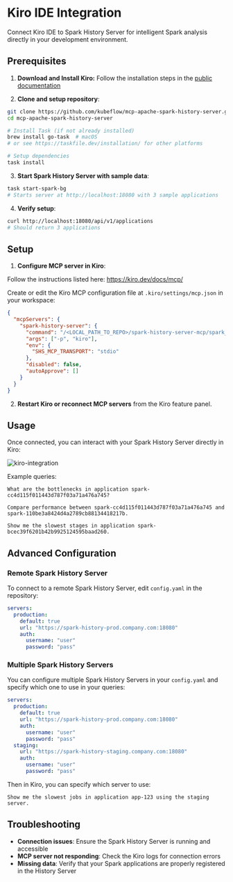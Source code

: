 # Kiro IDE Integration

Connect Kiro IDE to Spark History Server for intelligent Spark analysis directly in your development environment.

## Prerequisites

1. **Download and Install Kiro:**
Follow the installation steps in the [public documentation](https://kiro.dev/docs/getting-started/installation/)

2. **Clone and setup repository**:
```bash
git clone https://github.com/kubeflow/mcp-apache-spark-history-server.git
cd mcp-apache-spark-history-server

# Install Task (if not already installed)
brew install go-task  # macOS
# or see https://taskfile.dev/installation/ for other platforms

# Setup dependencies
task install
```

3. **Start Spark History Server with sample data**:
```bash
task start-spark-bg
# Starts server at http://localhost:18080 with 3 sample applications
```

4. **Verify setup**:
```bash
curl http://localhost:18080/api/v1/applications
# Should return 3 applications
```

## Setup

1. **Configure MCP server in Kiro**:

Follow the instructions listed here: https://kiro.dev/docs/mcp/

Create or edit the Kiro MCP configuration file at `.kiro/settings/mcp.json` in your workspace:

```json
{
  "mcpServers": {
    "spark-history-server": {
      "command": "/<LOCAL_PATH_TO_REPO>/spark-history-server-mcp/spark_history_server_mcp_launcher.sh",
      "args": ["-p", "kiro"],
      "env": {
        "SHS_MCP_TRANSPORT": "stdio"
      },
      "disabled": false,
      "autoApprove": []
    }
  }
}
```

2. **Restart Kiro or reconnect MCP servers** from the Kiro feature panel.

## Usage

Once connected, you can interact with your Spark History Server directly in Kiro:

![kiro-integration](kiro-integration.png)

Example queries:
```
What are the bottlenecks in application spark-cc4d115f011443d787f03a71a476a745?

Compare performance between spark-cc4d115f011443d787f03a71a476a745 and spark-110be3a8424d4a2789cb88134418217b.

Show me the slowest stages in application spark-bcec39f6201b42b9925124595baad260.
```

## Advanced Configuration

### Remote Spark History Server

To connect to a remote Spark History Server, edit `config.yaml` in the repository:

```yaml
servers:
  production:
    default: true
    url: "https://spark-history-prod.company.com:18080"
    auth:
      username: "user"
      password: "pass"
```

### Multiple Spark History Servers

You can configure multiple Spark History Servers in your `config.yaml` and specify which one to use in your queries:

```yaml
servers:
  production:
    default: true
    url: "https://spark-history-prod.company.com:18080"
    auth:
      username: "user"
      password: "pass"
  staging:
    url: "https://spark-history-staging.company.com:18080"
    auth:
      username: "user"
      password: "pass"
```

Then in Kiro, you can specify which server to use:
```
Show me the slowest jobs in application app-123 using the staging server.
```

## Troubleshooting

- **Connection issues**: Ensure the Spark History Server is running and accessible
- **MCP server not responding**: Check the Kiro logs for connection errors
- **Missing data**: Verify that your Spark applications are properly registered in the History Server
